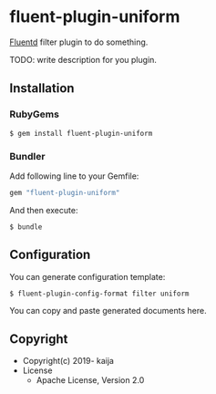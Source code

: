 # fluent-plugin-uniform

[Fluentd](https://fluentd.org/) filter plugin to do something.

TODO: write description for you plugin.

## Installation

### RubyGems

```
$ gem install fluent-plugin-uniform
```

### Bundler

Add following line to your Gemfile:

```ruby
gem "fluent-plugin-uniform"
```

And then execute:

```
$ bundle
```

## Configuration

You can generate configuration template:

```
$ fluent-plugin-config-format filter uniform
```

You can copy and paste generated documents here.

## Copyright

* Copyright(c) 2019- kaija
* License
  * Apache License, Version 2.0
